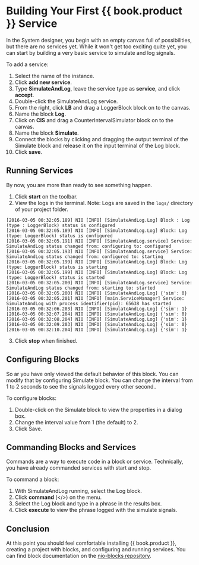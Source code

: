 # Building Your First {{ book.product }} Service

In the System designer, you begin with an empty canvas full of possibilities, but there are no services yet. While it won't get too exciting quite yet, you can start by building a very basic service to simulate and log signals.

To add a service:

1. Select the name of the instance.
2. Click **add new service**. 
3. Type **SimulateAndLog**, leave the service type as **service**, and click **accept**.
4. Double-click the SimulateAndLog service.
5. From the right, click **LB** and drag a LoggerBlock block on to the canvas.
6. Name the block **Log**.
7. Click on **CIS** and drag a CounterIntervalSimulator block on to the canvas.
8. Name the block **Simulate**.
9. Connect the blocks by clicking and dragging the output terminal of the Simulate block and release it on the input terminal of the Log block.
10. Click **save**.

## Running Services

By now, you are more than ready to see something happen.

1. Click **start** on the toolbar.
2. View the logs in the terminal.  Note: Logs are saved in the  `logs/` directory of your project folder.

```
[2016-03-05 00:32:05.189] NIO [INFO] [SimulateAndLog.Log] Block : Log (type : LoggerBlock) status is configured
[2016-03-05 00:32:05.189] NIO [INFO] [SimulateAndLog.Log] Block: Log (type: LoggerBlock) status is configured
[2016-03-05 00:32:05.191] NIO [INFO] [SimulateAndLog.service] Service: SimulateAndLog status changed from: configuring to: configured
[2016-03-05 00:32:05.193] NIO [INFO] [SimulateAndLog.service] Service: SimulateAndLog status changed from: configured to: starting
[2016-03-05 00:32:05.199] NIO [INFO] [SimulateAndLog.Log] Block: Log (type: LoggerBlock) status is starting
[2016-03-05 00:32:05.199] NIO [INFO] [SimulateAndLog.Log] Block: Log (type: LoggerBlock) status is started
[2016-03-05 00:32:05.200] NIO [INFO] [SimulateAndLog.service] Service: SimulateAndLog status changed from: starting to: started
[2016-03-05 00:32:05.200] NIO [INFO] [SimulateAndLog.Log] {'sim': 0}
[2016-03-05 00:32:05.201] NIO [INFO] [main.ServiceManager] Service: SimulateAndLog with process identifier(pid): 65638 has started
[2016-03-05 00:32:06.203] NIO [INFO] [SimulateAndLog.Log] {'sim': 1}
[2016-03-05 00:32:07.204] NIO [INFO] [SimulateAndLog.Log] {'sim': 0}
[2016-03-05 00:32:08.204] NIO [INFO] [SimulateAndLog.Log] {'sim': 1}
[2016-03-05 00:32:09.203] NIO [INFO] [SimulateAndLog.Log] {'sim': 0}
[2016-03-05 00:32:10.204] NIO [INFO] [SimulateAndLog.Log] {'sim': 1}
```

3. Click **stop** when finished.

## Configuring Blocks

So ar you have only viewed the default behavior of this block. You can modify that by configuring Simulate block. You can change the interval from 1 to 2 seconds to see the signals logged every other second..

To configure blocks:
1. Double-click on the Simulate block to view the properties in a dialog box.
2. Change the interval value from 1 \(the default\) to 2.
3. Click Save.

## Commanding Blocks and Services

Commands are a way to execute code in a block or service. Technically, you have already commanded services with start and stop. 

To command a block:

1. With SimulateAndLog running, select the Log block.
2. Click **command** (&lt;/&gt;) on the menu.
3. Select the Log block and type in a phrase in the results box.
4. Click **execute** to view the phrase logged with the simulate signals.

## Conclusion

At this point you should feel comfortable installing {{ book.product }}, creating a project with blocks, and configuring and running services. You can find block documentation on the [nio-blocks repository](https://github.com/nio-blocks).

